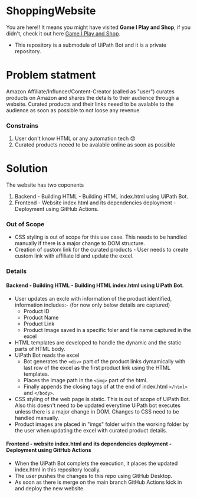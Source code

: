 ShoppingWebsite
======

You are here!! It means you might have visited **Game I Play and Shop**, if you didn't, check it out here [Game I Play and Shop](https://aditya2104.github.io/ShoppingWebsite/). 
- This repository is a submodule of UiPath Bot and it is a private repository.

Problem statment
=====
Amazon Affiliate/Influncer/Content-Creator (called as "user") curates products on Amazon and shares the details to their audience through a website. Curated products and their links neeed to be avalable to the audience as soon as possible to not loose any revenue. 

### Constrains 
1. User don't know HTML or any automation tech :worried:
2. Curated products neeed to be avalable online as soon as possible 

Solution 
=======
The website has two coponents 
1. Backend - Building HTML - Building HTML index.html using UiPath Bot.
2. Frontend - Website index.html and its dependencies deployment - Deployment using GitHub Actions.

### Out of Scope
- CSS styling is out of scope for this use case. This needs to be handled manually if there is a major change to DOM structure.
- Creation of custom link for the curated products - User needs to create custom link with affiliate Id and update the excel.

### Details
#### Backend - Building HTML - Building HTML index.html using UiPath Bot. 
- User updates an excle with information of the product identified, information includes:- (for now only below details are captured)
  - Product ID 
  - Product Name
  - Product Link
  - Product Image saved in a specific foler and file name captured in the excel
- HTML templates are developed to handle the dynamic and the static parts of HTML body. 
- UiPath Bot reads the excel
  - Bot generates the ```<div>``` part of the product links dymamically with last row of the excel as the first product link using the HTML templates.
  - Places the image path in the ```<img>``` part of the html.
  - Finally appends the closing tags of at the end of index.html ```</html>``` and ```</body>```.
- CSS styling of the web page is static. This is out of scope of UiPath Bot. Also this doesn't need to be updated everytime UiPath bot executes unless there is a major change in DOM. Changes to CSS need to be handled manually. 
- Product images are placed in "imgs" folder within the working folder by the user when updating the excel with curated product details.
#### Frontend - website index.html and its dependencies deployment - Deployment using GitHub Actions
- When the UiPath Bot complets the execution, it places the updated index.html in this repository locally. 
- The user pushes the changes to this repo using GitHub Desktop.
- As soon as there is merge on the main branch GitHub Actions kick in and deploy the new website. 
